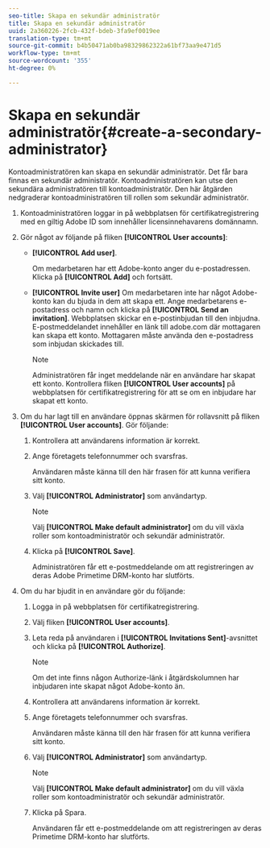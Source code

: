 ```yaml
---
seo-title: Skapa en sekundär administratör
title: Skapa en sekundär administratör
uuid: 2a360226-2fcb-432f-bdeb-3fa9ef0019ee
translation-type: tm+mt
source-git-commit: b4b50471ab0ba98329862322a61bf73aa9e471d5
workflow-type: tm+mt
source-wordcount: '355'
ht-degree: 0%

---
```



# Skapa en sekundär administratör{#create-a-secondary-administrator}

Kontoadministratören kan skapa en sekundär administratör. Det får bara finnas en sekundär administratör. Kontoadministratören kan utse den sekundära administratören till kontoadministratör. Den här åtgärden nedgraderar kontoadministratören till rollen som sekundär administratör.

1. Kontoadministratören loggar in på webbplatsen för certifikatregistrering med en giltig Adobe ID som innehåller licensinnehavarens domännamn.
1. Gör något av följande på fliken **[!UICONTROL User accounts]**:

   * **[!UICONTROL Add user]**.

      Om medarbetaren har ett Adobe-konto anger du e-postadressen. Klicka på **[!UICONTROL Add]** och fortsätt.

   * **[!UICONTROL Invite user]** Om medarbetaren inte har något Adobe-konto kan du bjuda in dem att skapa ett. Ange medarbetarens e-postadress och namn och klicka på **[!UICONTROL Send an invitation]**. Webbplatsen skickar en e-postinbjudan till den inbjudna. E-postmeddelandet innehåller en länk till adobe.com där mottagaren kan skapa ett konto. Mottagaren måste använda den e-postadress som inbjudan skickades till.

      >[!NOTE]
      >
      >Administratören får inget meddelande när en användare har skapat ett konto. Kontrollera fliken **[!UICONTROL User accounts]** på webbplatsen för certifikatregistrering för att se om en inbjudare har skapat ett konto.

1. Om du har lagt till en användare öppnas skärmen för rollavsnitt på fliken **[!UICONTROL User accounts]**. Gör följande:

   1. Kontrollera att användarens information är korrekt.
   1. Ange företagets telefonnummer och svarsfras.

      Användaren måste känna till den här frasen för att kunna verifiera sitt konto.
   1. Välj **[!UICONTROL Administrator]** som användartyp.

      >[!NOTE]
      >
      >Välj **[!UICONTROL Make default administrator]** om du vill växla roller som kontoadministratör och sekundär administratör.

   1. Klicka på **[!UICONTROL Save]**.

      Administratören får ett e-postmeddelande om att registreringen av deras Adobe Primetime DRM-konto har slutförts.

1. Om du har bjudit in en användare gör du följande:

   1. Logga in på webbplatsen för certifikatregistrering.
   1. Välj fliken **[!UICONTROL User accounts]**.
   1. Leta reda på användaren i **[!UICONTROL Invitations Sent]**-avsnittet och klicka på **[!UICONTROL Authorize]**.

      >[!NOTE]
      >
      >Om det inte finns någon Authorize-länk i åtgärdskolumnen har inbjudaren inte skapat något Adobe-konto än.

   1. Kontrollera att användarens information är korrekt.
   1. Ange företagets telefonnummer och svarsfras.

      Användaren måste känna till den här frasen för att kunna verifiera sitt konto.
   1. Välj **[!UICONTROL Administrator]** som användartyp.

      >[!NOTE]
      >
      >Välj **[!UICONTROL Make default administrator]** om du vill växla roller som kontoadministratör och sekundär administratör.

   1. Klicka på Spara.

      Användaren får ett e-postmeddelande om att registreringen av deras Primetime DRM-konto har slutförts.

